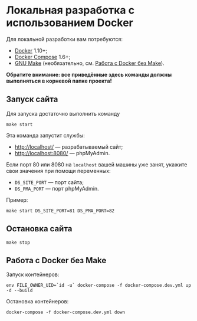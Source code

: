 # Локальная разработка с использованием Docker

Для локальной разработки вам потребуются:

- [Docker](https://docs.docker.com/install/) 1.10+;
- [Docker Compose](https://docs.docker.com/compose/install/) 1.6+;
- [GNU Make](make.md) (необязательно, см. [Работа с Docker без Make](#Работа-с-docker-без-make)).

**Обратите внимание: все приведённые здесь команды должны выполняться в корневой папке проекта!**

## Запуск сайта

Для запуска достаточно выполнить команду

    make start

Эта команда запустит службы:

- [http://localhost/](http://localhost/) — разрабатываемый сайт;
- [http://localhost:8080/](http://localhost8080/) — phpMyAdmin.

Если порт 80 или 8080 на `localhost` вашей машины уже занят, укажите свои значения при помощи переменных:

- `DS_SITE_PORT` — порт сайта;
- `DS_PMA_PORT` — порт phpMyAdmin.

Пример:

    make start DS_SITE_PORT=81 DS_PMA_PORT=82

## Остановка сайта

    make stop

## Работа с Docker без Make

Запуск контейнеров:

    env FILE_OWNER_UID=`id -u` docker-compose -f docker-compose.dev.yml up -d --build

Остановка контейнеров:

    docker-compose -f docker-compose.dev.yml down
